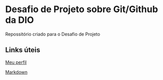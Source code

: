 # Desafio de Projeto sobre Git/Github da DIO
Repossitório criado para o Desafio de Projeto

## Links úteis
[Meu perfil](https://www.markdownguide.org/basic-syntax/)

[Markdown](https://www.markdownguide.org/basic-syntax/)
